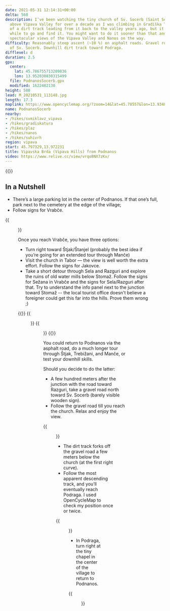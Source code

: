 ```yaml
---
date: 2021-05-31 12:14:31+00:00
delta: 560
description: I’ve been watching the tiny church of Sv. Socerb (Saint Servulus) high
  above Vipava Valley for over a decade as I was climbing in Gradiška Tura. I’ve heard
  of a dirt track leading from it back to the valley years ago, but it took me a long
  while to go and find it. You might want to do it sooner than that and enjoy the
  spectacular views of the Vipava Valley and Nanos on the way.
difficulty: Reasonably steep ascent (~10 %) on asphalt roads. Gravel road to the church
  of Sv. Socerb. Downhill dirt track toward Podraga.
difflevel: d
duration: 2.5
gpx:
  center:
    lat: 45.786755713209836
    lon: 13.952030830315499
  file: PodnanosSocerb.gpx
  modified: 1622482130
height: 580
lead: M_20210531_113148.jpg
length: 17.3
maplink: https://www.opencyclemap.org/?zoom=14&lat=45.78557&lon=13.93481&layers=B0000
name: PodnanosSocerb
nearby:
- /hikes/svmiklavz_vipava
- /hikes/gradiskatura
- /hikes/plaz
- /hikes/nanos
- /hikes/suhivrh
region: vipava
start: 45.797329,13.972231
title: Vipavska Brda (Vipava Hills) from Podnanos
video: https://www.relive.cc/view/vrqo8NX7zKv/
---
```

{{<hike-details description="yes">}}

## In a Nutshell

* There’s a large parking lot in the center of Podnanos. If that one’s full, park next to the cemetery at the edge of the village;
* Follow signs for Vrabče.

{{<figure src="M_20210531_100346.jpg" caption="Above Podnanos">}}

Once you reach Vrabče, you have three options:

* Turn right toward Štjak/Štanjel (probably the best idea if you’re going for an extended tour through Manče)
* Visit the church in Tabor — the view is well worth the extra effort. Follow the signs for Jakovce.
* Take a short detour through Sela and Razguri and explore the ruins of old water mills below Stomaž. Follow the signs for Sežana in Vrabče and the signs for Sela/Razguri after that. Try to understand the info panel next to the junction toward Stomaž -- the local tourist office doesn't believe a foreigner could get this far into the hills. Prove them wrong ;)

{{<gallery>}}
{{<figure src="M_20210531_104801.jpg" caption="The road toward Sela">}}
{{<figure src="M_20210531_105534.jpg" caption="Karst plateau">}}
{{</gallery>}}

You could return to Podnanos via the asphalt road, do a much longer tour through Štjak, Trebižani, and Manče, or test your downhill skills. 

Should you decide to do the latter:

* A few hundred meters after the junction with the road toward Razguri, take a gravel road north toward Sv. Socerb (barely visible wooden sign).
* Follow the gravel road till you reach the church. Relax and enjoy the view.

{{<figure src="M_20210531_113242.jpg" caption="The view from sv. Socerb">}}

* The dirt track forks off the gravel road a few meters below the church (at the first right curve).
* Follow the most apparent descending track, and you’ll eventually reach Podraga. I used OpenCycleMap to check my position once or twice.

{{<figure src="M_20210531_114824.jpg" caption="One of the easier parts of the dirt track">}}

* In Podraga, turn right at the tiny chapel in the center of the village to return to Podnanos.

{{<figure src="M_20210531_115302.jpg" caption="Above Podraga -- almost done with the dirt track">}}
